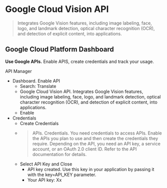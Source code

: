 # Google Cloud Vision API

> Integrates Google Vision features, including image labeling, face, logo, and landmark detection, optical character recognition (OCR), and detection of explicit content, into applications.

## Google Cloud Platform Dashboard

__Use Google APIs.__ Enable APIS, create credentials and track your usage.

API Manager

- Dashboard. Enable API
  - Search: Translate
  - Google Cloud Vision API. Integrates Google Vision features, including image labeling, face, logo, and landmark detection, optical character recognition (OCR), and detection of explicit content, into applications.
  - Enable
- Credentials
  - Create Credentials
  - > APIs. Credentials. You need credentials to access APIs. Enable the APIs you plan to use and then create the credentials they require. Depending on the API, you need an API key, a service account, or an OAuth 2.0 client ID. Refer to the API documentation for details.
  - Select API Key and Close
    - API key created. Use this key in your application by passing it with the key=API_KEY parameter.
    - Your API key: Xx